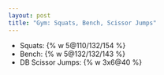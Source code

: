 ```yaml
---
layout: post
title: "Gym: Squats, Bench, Scissor Jumps"
---
```


- Squats: {% w 5@110/132/154 %}
- Bench: {% w 5@132/132/143 %}
- DB Scissor Jumps: {% w 3x6@40 %}

